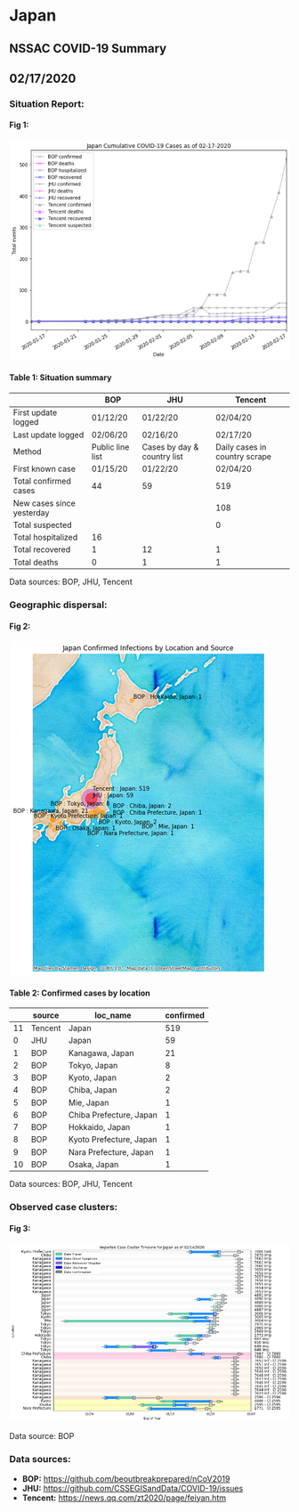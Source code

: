 # Japan
## NSSAC COVID-19 Summary
## 02/17/2020



### Situation Report:
#### Fig 1:
![Japan cases](../merged_histories/Japan_merged_histories.png)

#### Table 1: Situation summary


|                           | BOP              | JHU                         | Tencent                       |
|---------------------------|------------------|-----------------------------|-------------------------------|
| First update logged       | 01/12/20         | 01/22/20                    | 02/04/20                      |
| Last update logged        | 02/06/20         | 02/16/20                    | 02/17/20                      |
| Method                    | Public line list | Cases by day & country list | Daily cases in country scrape |
| First known case          | 01/15/20         | 01/22/20                    | 02/04/20                      |
| Total confirmed cases     | 44               | 59                          | 519                           |
| New cases since yesterday |                  |                             | 108                           |
| Total suspected           |                  |                             | 0                             |
| Total hospitalized        | 16               |                             |                               |
| Total recovered           | 1                | 12                          | 1                             |
| Total deaths              | 0                | 1                           | 1                             |

Data sources: BOP, JHU, Tencent


### Geographic dispersal:
#### Fig 2:
![Japan mapped](../case_locs/Japan_case_locs.png)

#### Table 2: Confirmed cases by location


|    | source   | loc_name                |   confirmed |
|----|----------|-------------------------|-------------|
| 11 | Tencent  | Japan                   |         519 |
|  0 | JHU      | Japan                   |          59 |
|  1 | BOP      | Kanagawa, Japan         |          21 |
|  2 | BOP      | Tokyo, Japan            |           8 |
|  3 | BOP      | Kyoto, Japan            |           2 |
|  4 | BOP      | Chiba, Japan            |           2 |
|  5 | BOP      | Mie, Japan              |           1 |
|  6 | BOP      | Chiba Prefecture, Japan |           1 |
|  7 | BOP      | Hokkaido, Japan         |           1 |
|  8 | BOP      | Kyoto Prefecture, Japan |           1 |
|  9 | BOP      | Nara Prefecture, Japan  |           1 |
| 10 | BOP      | Osaka, Japan            |           1 |

Data sources: BOP, JHU, Tencent


### Observed case clusters:
#### Fig 3:
![Japan cases](../cluster_analysis/Japan_imported_cases.png)



Data source: BOP


### Data sources:
* **BOP:** https://github.com/beoutbreakprepared/nCoV2019
* **JHU:** https://github.com/CSSEGISandData/COVID-19/issues
* **Tencent:** https://news.qq.com/zt2020/page/feiyan.htm
